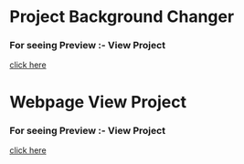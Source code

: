 # Project Background Changer
### For seeing Preview :- View Project
[click here](http://127.0.0.1:5500/)

# Webpage View Project
### For seeing Preview :- View Project
[click here](http://127.0.0.1:5500/)
